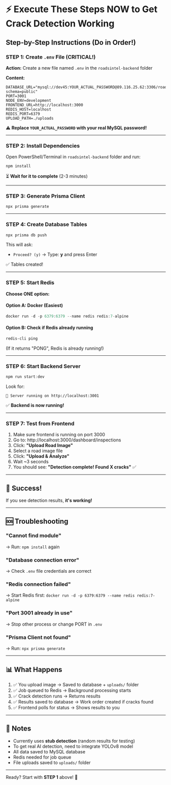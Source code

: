 # ⚡ Execute These Steps NOW to Get Crack Detection Working

## Step-by-Step Instructions (Do in Order!)

### STEP 1: Create `.env` File (CRITICAL!)

**Action:** Create a new file named `.env` in the `roadsintel-backend` folder

**Content:**
```env
DATABASE_URL="mysql://dev45:YOUR_ACTUAL_PASSWORD@89.116.25.62:3306/roadsintel?schema=public"
PORT=3001
NODE_ENV=development
FRONTEND_URL=http://localhost:3000
REDIS_HOST=localhost
REDIS_PORT=6379
UPLOAD_PATH=./uploads
```

⚠️ **Replace `YOUR_ACTUAL_PASSWORD` with your real MySQL password!**

---

### STEP 2: Install Dependencies

Open PowerShell/Terminal in `roadsintel-backend` folder and run:

```powershell
npm install
```

⏳ **Wait for it to complete** (2-3 minutes)

---

### STEP 3: Generate Prisma Client

```powershell
npx prisma generate
```

---

### STEP 4: Create Database Tables

```powershell
npx prisma db push
```

This will ask:
- `Proceed? (y)` → Type: **y** and press Enter

✅ Tables created!

---

### STEP 5: Start Redis

**Choose ONE option:**

#### Option A: Docker (Easiest)
```powershell
docker run -d -p 6379:6379 --name redis redis:7-alpine
```

#### Option B: Check if Redis already running
```powershell
redis-cli ping
```
(If it returns "PONG", Redis is already running!)

---

### STEP 6: Start Backend Server

```powershell
npm run start:dev
```

Look for:
```
🚀 Server running on http://localhost:3001
```

✅ **Backend is now running!**

---

### STEP 7: Test from Frontend

1. Make sure frontend is running on port 3000
2. Go to: http://localhost:3000/dashboard/inspections
3. Click: **"Upload Road Image"**
4. Select a road image file
5. Click: **"Upload & Analyze"**
6. Wait ~3 seconds
7. You should see: **"Detection complete! Found X cracks"** ✅

---

## 🎉 Success!

If you see detection results, **it's working!**

---

## 🆘 Troubleshooting

### "Cannot find module"
→ Run: `npm install` again

### "Database connection error"
→ Check `.env` file credentials are correct

### "Redis connection failed"
→ Start Redis first: `docker run -d -p 6379:6379 --name redis redis:7-alpine`

### "Port 3001 already in use"
→ Stop other process or change PORT in `.env`

### "Prisma Client not found"
→ Run: `npx prisma generate`

---

## 📊 What Happens

1. ✅ You upload image → Saved to database + `uploads/` folder
2. ✅ Job queued to Redis → Background processing starts
3. ✅ Crack detection runs → Returns results
4. ✅ Results saved to database → Work order created if cracks found
5. ✅ Frontend polls for status → Shows results to you

---

## 📝 Notes

- Currently uses **stub detection** (random results for testing)
- To get real AI detection, need to integrate YOLOv8 model
- All data saved to MySQL database
- Redis needed for job queue
- File uploads saved to `uploads/` folder

---

Ready? Start with **STEP 1** above! 🚀

